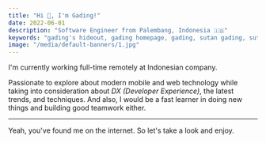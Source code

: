 ```yaml
---
title: "Hi 👋, I'm Gading!"
date: 2022-06-01
description: "Software Engineer from Palembang, Indonesia 🇮🇩"
keywords: "gading's hideout, gading homepage, gading, sutan gading, sutan gading fadhillah nasution, sutan, sutanlab, gading.dev, gading dev, gading's website, gading website"
image: "/media/default-banners/1.jpg"
---
```


I'm currently working full-time remotely at Indonesian company.

Passionate to explore about modern mobile and web technology while taking into consideration about *DX (Developer Experience)*, the latest trends, and techniques. And also, I would be a fast learner in doing new things and building good teamwork either.

---

Yeah, you've found me on the internet. So let's take a look and enjoy.
